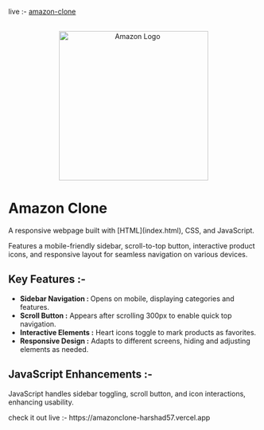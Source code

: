  live :- [amazon-clone](https://amazonclone-harshad57.vercel.app)<br><br>
<div align="center">
  <img width="300" src="https://upload.wikimedia.org/wikipedia/commons/a/a9/Amazon_logo.svg" alt="Amazon Logo">
</div>
  <h1>Amazon Clone</h1>
        <p>A responsive webpage built with [HTML](index.html), CSS, and JavaScript.</p>
        <p>Features a mobile-friendly sidebar, scroll-to-top button, interactive product icons, and responsive layout for seamless navigation on various devices.</p>
    </header>
    <section>
        <h2>Key Features :- </h2>
        <ul>
            <li><strong>Sidebar Navigation : </strong> Opens on mobile, displaying categories and features.</li>
            <li><strong>Scroll Button :</strong> Appears after scrolling 300px to enable quick top navigation.</li>
            <li><strong>Interactive Elements :</strong> Heart icons toggle to mark products as favorites.</li>
            <li><strong>Responsive Design :</strong> Adapts to different screens, hiding and adjusting elements as needed.</li>
        </ul>
    </section>
    <section>
        <h2>JavaScript Enhancements :- </h2>
        <p>JavaScript handles sidebar toggling, scroll button, and icon interactions, enhancing usability.</p>
    </section>

<p>check it out live :- https://amazonclone-harshad57.vercel.app</p>
